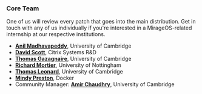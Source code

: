 ### Core Team

One of us will review every patch that goes into the main distribution.  Get in
touch with any of us individually if you're interested in a MirageOS-related internship
at our respective institutions.

* **[Anil Madhavapeddy](http://anil.recoil.org)**, University of Cambridge
* **[David Scott](http://dave.recoil.org)**, Citrix Systems R&D
* **[Thomas Gazagnaire](http://thomas.gazagnaire.org)**, University of Cambridge
* **[Richard Mortier](http://www.cs.nott.ac.uk/~rmm/)**, University of Nottingham
* **[Thomas Leonard](http://roscidus.com/blog/)**, University of Cambridge
* **[Mindy Preston](http://www.somerandomidiot.com)**, Docker
* Community Manager: **[Amir Chaudhry](http://amirchaudhry.com/)**, University of Cambridge
